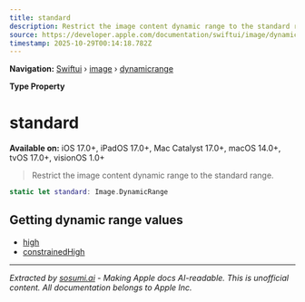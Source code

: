 ```yaml
---
title: standard
description: Restrict the image content dynamic range to the standard range.
source: https://developer.apple.com/documentation/swiftui/image/dynamicrange/standard
timestamp: 2025-10-29T00:14:18.782Z
---
```


**Navigation:** [Swiftui](/documentation/swiftui) › [image](/documentation/swiftui/image) › [dynamicrange](/documentation/swiftui/image/dynamicrange)

**Type Property**

# standard

**Available on:** iOS 17.0+, iPadOS 17.0+, Mac Catalyst 17.0+, macOS 14.0+, tvOS 17.0+, visionOS 1.0+

> Restrict the image content dynamic range to the standard range.

```swift
static let standard: Image.DynamicRange
```

## Getting dynamic range values

- [high](/documentation/swiftui/image/dynamicrange/high)
- [constrainedHigh](/documentation/swiftui/image/dynamicrange/constrainedhigh)

---

*Extracted by [sosumi.ai](https://sosumi.ai) - Making Apple docs AI-readable.*
*This is unofficial content. All documentation belongs to Apple Inc.*
